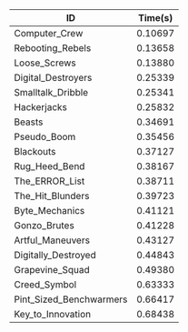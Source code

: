 |ID|Time(s)|
|-|-|
|Computer_Crew|0.10697|
|Rebooting_Rebels|0.13658|
|Loose_Screws|0.13880|
|Digital_Destroyers|0.25339|
|Smalltalk_Dribble|0.25341|
|Hackerjacks|0.25832|
|Beasts|0.34691|
|Pseudo_Boom|0.35456|
|Blackouts|0.37127|
|Rug_Heed_Bend|0.38167|
|The_ERROR_List|0.38711|
|The_Hit_Blunders|0.39723|
|Byte_Mechanics|0.41121|
|Gonzo_Brutes|0.41228|
|Artful_Maneuvers|0.43127|
|Digitally_Destroyed|0.44843|
|Grapevine_Squad|0.49380|
|Creed_Symbol|0.63333|
|Pint_Sized_Benchwarmers|0.66417|
|Key_to_Innovation|0.68438|
